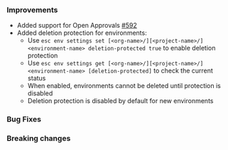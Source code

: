 ### Improvements

- Added support for Open Approvals [#592](https://github.com/pulumi/esc/pull/592)
- Added deletion protection for environments:
  - Use `esc env settings set [<org-name>/][<project-name>/]<environment-name> deletion-protected true` to enable deletion protection
  - Use `esc env settings get [<org-name>/][<project-name>/]<environment-name> [deletion-protected]` to check the current status
  - When enabled, environments cannot be deleted until protection is disabled
  - Deletion protection is disabled by default for new environments

### Bug Fixes

### Breaking changes
